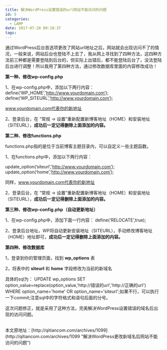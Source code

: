 ```yaml
---
title: 解决WordPress设置错误的url网站不能访问的问题
id: 5
categories:
  - LAMP
date: 2017-07-28 09:18:37
tags:
---
```


通过WordPress后台首选项更改了网站url地址之后，网站就会出现访问不了的情况，一般来说，网站后台也登陆不上去了，我从网上寻找到了四种方法，这四种方法前三种都是需要登陆到后台的，但实际上出错后，都不能登陆后台了，没法登陆后台进行调整！所以我用了第四种方法，通过修改数据库里面的内容修改成功！

**第一种、修改wp-config.php**

1、在wp-config.php中，添加以下两行内容：
define(‘WP_HOME’,’http://www.yourdomain.com’);
define(‘WP_SITEURL’,’http://www.yourdomain.com’);

www.yourdomain.com代表你的新地址

2、登录后台，在 “常规 -&gt; 设置”重新配置新博客地址（HOME）和安装地址（SITEURL），**成功后一定记得删除上面添加的内容。**

**第二种、修改functions.php**

functions.php指的是位于当前博客主题目录内，可以自定义一些主题函数。

1、在functions.php中，添加以下两行内容：

update_option(’siteurl’,’http://www.yourdomain.com’);
update_option(‘home’,’http://www.yourdomain.com’);

同样，www.yourdomain.com代表你的新地址

2、登录后台，在 “常规 -&gt; 设置”重新配置新博客地址（HOME）和安装地址（SITEURL），**成功后一定记得删除上面添加的内容。**

**第三种、修改wp-config.php（自动更新地址）**

1、在wp-config.php中，添加下面一行内容：
define(‘RELOCATE’,true);

2、登录后台地址，WP将自动更新安装地址（SITEURL），手动修改博客地址（HOME）地址即可，**成功后一定记得删除上面添加的内容。**

**第四种、修改数据库**

1，登录到你的管理页面，找到 **wp_options** 表

2，将表中的 **siteurl** 和 **home** 字段修改为当前的新域名

具体的sql为： UPDATE wp_options SET option_value=replace(option_value,'http://错误的url','http://正确的url') WHERE option_name='home' OR option_name='siteurl';如果不行，可以执行一下commit;注意sql中的字符格式和语句后面的分号。

这次问题修正，就是采用了这种方法，完美解决WordPress设置错误的域名后出现的访问问题。
<div> </div>
本文原地址：[http://qitiancom.com/archives/1099](http://qitiancom.com/archives/1099 "解决WordPress更改新域名后网站不能访问的问题")